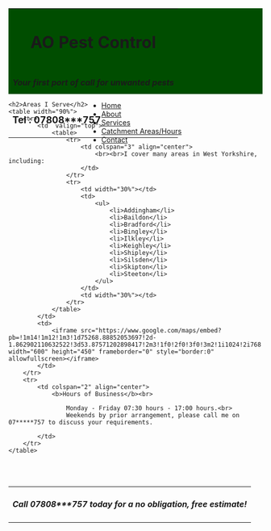<head>
<link href="/css/bootstrap.min.css" rel="stylesheet">
	<link href="/style.css" rel="stylesheet" type="text/css"> 
	<script src="/js/jquery.min.js"></script>
	<script src="/js/bootstrap.min.js"></script>
	<link rel="stylesheet" type="text/css" href="/css/dataTables.bootstrap.min.css">
	<script src="/js/jquery.dataTables.min.js"></script>
	<script src="/js/dataTables.bootstrap.min.js">	</script>
	<script src="/js/bootstrap-checkbox.min.js"></script>
	<script src="/js/bootstrap-datepicker.js"></script>
<!--Google Maps-->
<script src="https://maps.google.com/maps/api/js"></script>
<style>
#titleDIV {
    width: 100%;
    height: 170px;
    background-color: #004d00;
	color: white;
}

#footerDIV {
    width: 100%;
    height: 40px;
    background-color: #004d00;
	color: white;
}
.container {
    position: relative;
    width: 100%;
    max-width: 400px;
}

.container img {
    width: 100%;
    height: auto;
}

.container .btn {
    position: absolute;
    top: 50%;
    left: 50%;
    transform: translate(-50%, -50%);
    -ms-transform: translate(-50%, -50%);
    background-color: #555;
    color: white;
    font-size: 16px;
    padding: 12px 24px;
    border: none;
    cursor: pointer;
    border-radius: 5px;
    text-align: center;
}

.container .btn:hover {
    background-color: black;
}
.navbar-nav.navbar-center {
    position: absolute;
    left: 50%;
    transform: translatex(-50%);
}
</style>

</head>

<body>
<div id="titleDIV">
	<table width="90%" align="center">
		<tr>
			<td align="center">
				<h1>AO Pest Control</H1>
			</td>
		</tr>
		<tr>
			<td align="center">	
				<h4><i>Your first port of call for unwanted pests</i></h4>
			</td>
		</tr>
		<tr>
			<td align="left">
				<h3>Tel : 07808***757</h3>
			</td>
		</tr>
	</table>
</div>
<nav class="navbar navbar-default">
  <div class="container-fluid">
    <ul class="nav navbar-nav navbar-center">
      <li><a href="readme2.md">Home</a></li>
      <li><a href="About.md">About</a></li>
      <li><a href="services.md">Services</a></li>
      <li class="active"><a href="catchment.md">Catchment Areas/Hours</a></li>
      <li><a href="ContactUs.md">Contact</a></li>
    </ul>
  </div>
</nav>

	<h2>Areas I Serve</h2>
	<table width="90%">
		<tr>
			<td  valign="top">
				<table>
					<tr>
						<td colspan="3" align="center">
							<br><br>I cover many areas in West Yorkshire, including:
						</td>
					</tr>
					<tr>
						<td width="30%"></td>
						<td>
							<ul>
								<li>Addingham</li>
								<li>Baildon</li>
								<li>Bradford</li>
								<li>Bingley</li>
								<li>Ilkley</li>
								<li>Keighley</li>
								<li>Shipley</li>
								<li>Silsden</li>
								<li>Skipton</li>
								<li>Steeton</li>
							</ul>
						</td>
						<td width="30%"></td>
					</tr>
				</table>
			</td>
			<td>
				<iframe src="https://www.google.com/maps/embed?pb=!1m14!1m12!1m3!1d75268.88852053697!2d-1.862902110632522!3d53.87571202898417!2m3!1f0!2f0!3f0!3m2!1i1024!2i768!4f13.1!5e0!3m2!1sen!2suk!4v1520697921948" width="600" height="450" frameborder="0" style="border:0" allowfullscreen></iframe>	
			</td>
		</tr>
		<tr>
			<td colspan="2" align="center">
				<b>Hours of Business</b><br>
				
					Monday - Friday 07:30 hours - 17:00 hours.<br>
					Weekends by prior arrangement, please call me on 07*****757 to discuss your requirements.
				
			</td>
		</tr>
	</table>
<br><br>
<!-- **********************************************
**************************************************
-->

<div id="footerDIV">
<table width="90%" align="center">
	<tr>
		<td align="center">
			<h4><i>Call 07808***757 today for a no obligation, free estimate!</i></h4>
		</td>
	</tr>
</table>
</div>
</body>
